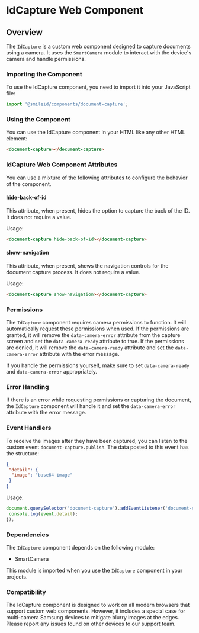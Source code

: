 # IdCapture Web Component

## Overview

The `IdCapture` is a custom web component designed to capture documents using a camera. It uses the `SmartCamera` module to interact with the device's camera and handle permissions.

### Importing the Component

To use the IdCapture component, you need to import it into your JavaScript file:

```js
import '@smileid/components/document-capture';
```

### Using the Component

You can use the IdCapture component in your HTML like any other HTML element:

```html
<document-capture></document-capture>
```

### IdCapture Web Component Attributes

You can use a mixture of the following attributes to configure the behavior of the component.

#### hide-back-of-id

This attribute, when present, hides the option to capture the back of the ID. It does not require a value.

Usage:

```html
<document-capture hide-back-of-id></document-capture>
```

#### show-navigation

This attribute, when present, shows the navigation controls for the document capture process. It does not require a value.

Usage:

```html
<document-capture show-navigation></document-capture>
```

### Permissions

The `IdCapture` component requires camera permissions to function. It will automatically request these permissions when used. If the permissions are granted, it will remove the `data-camera-error` attribute from the capture screen and set the `data-camera-ready` attribute to true. If the permissions are denied, it will remove the `data-camera-ready` attribute and set the `data-camera-error` attribute with the error message.

If you handle the permissions yourself, make sure to set `data-camera-ready` and `data-camera-error` appropriately.

### Error Handling

If there is an error while requesting permissions or capturing the document, the `IdCapture` component will handle it and set the `data-camera-error` attribute with the error message.

### Event Handlers

To receive the images after they have been captured, you can listen to the custom event `document-capture.publish`. The data posted to this event has the structure:

```json
{
 "detail": {
  "image": "base64 image"
 }
}
```

Usage:

```js
document.querySelector('document-capture').addEventListener('document-capture.publish', function(event) {
 console.log(event.detail);
});
```

### Dependencies

The `IdCapture` component depends on the following module:

* SmartCamera

This module is imported when you use the `IdCapture` component in your projects.

### Compatibility

The IdCapture component is designed to work on all modern browsers that support custom web components. However, it includes a special case for multi-camera Samsung devices to mitigate blurry images at the edges. Please report any issues found on other devices to our support team.
